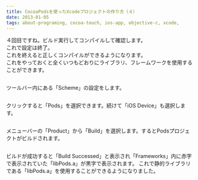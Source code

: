 ```yaml
---
title: CocoaPodsを使ったXcodeプロジェクトの作り方（４）
date: 2013-01-05
tags: about-programing, cocoa-touch, ios-app, objective-c, xcode,
---
```


４回目ですね。ビルド実行してコンパイルして確認します。<br>
これで設定は終了。<br>
これを終えると正しくコンパイルができるようになります。<br>
これをやっておくと全くいつもどおりにライブラリ、フレームワークを使用することができます。

<img src="http://farm9.staticflickr.com/8358/8348613347_3ca6e86d70.jpg" alt="" />

ツールバー内にある「Scheme」の設定をします。

<img src="http://farm9.staticflickr.com/8325/8348613229_9e38840894.jpg" alt="" />

クリックすると「Pods」を選択できます。続けて「iOS Device」も選択します。

<img src="http://farm9.staticflickr.com/8235/8349673530_a23d43e12d.jpg" alt="" />

メニューバーの「Product」から「Build」を選択します。するとPodsプロジェクトがビルドされます。

<img src="http://farm9.staticflickr.com/8506/8348612959_a2c1301afb.jpg" alt="" />

ビルドが成功すると「Build Successed」と表示され「Frameworks」内に赤字で表示されていた「libPods.a」が黒字で表示されます。
これで静的ライブラリである「libPods.a」を使用することができるようになりました。
